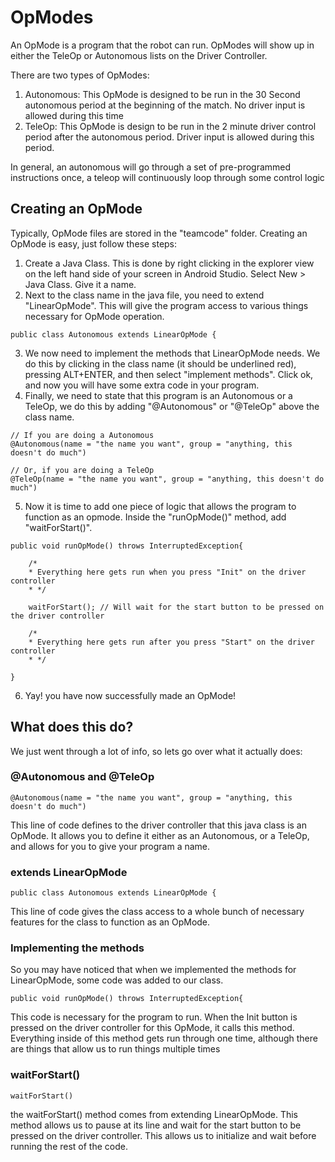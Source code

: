 # OpModes

<p>An OpMode is a program that the robot can run. OpModes will show up in either the TeleOp or Autonomous lists on the Driver Controller.</p>
<p>There are two types of OpModes:</p>

1) Autonomous: This OpMode is designed to be run in the 30 Second autonomous period at the beginning of the match. No driver input is allowed during this time
2) TeleOp: This OpMode is design to be run in the 2 minute driver control period after the autonomous period. Driver input is allowed during this period.

<p>In general, an autonomous will go through a set of pre-programmed instructions once, a teleop will continuously loop through some control logic</p>

## Creating an OpMode

Typically, OpMode files are stored in the "teamcode" folder. Creating an OpMode is easy, just follow these steps:

1) Create a Java Class. This is done by right clicking in the explorer view on the left hand side of your screen in Android Studio. Select New > Java Class. Give it a name.
2) Next to the class name in the java file, you need to extend "LinearOpMode". This will give the program access to various things necessary for OpMode operation.
```
public class Autonomous extends LinearOpMode {
```
3) We now need to implement the methods that LinearOpMode needs. We do this by clicking in the class name (it should be underlined red), pressing ALT+ENTER, and then select "implement methods". Click ok, and now you will have some extra code in your program.
4) Finally, we need to state that this program is an Autonomous or a TeleOp, we do this by adding "@Autonomous" or "@TeleOp" above the class name.
```
// If you are doing a Autonomous
@Autonomous(name = "the name you want", group = "anything, this doesn't do much")

// Or, if you are doing a TeleOp
@TeleOp(name = "the name you want", group = "anything, this doesn't do much")
```
5) Now it is time to add one piece of logic that allows the program to function as an opmode. Inside the "runOpMode()" method, add "waitForStart()".
```
public void runOpMode() throws InterruptedException{
    
    /*
    * Everything here gets run when you press "Init" on the driver controller
    * */
    
    waitForStart(); // Will wait for the start button to be pressed on the driver controller
    
    /*
    * Everything here gets run after you press "Start" on the driver controller
    * */

}
```
6) Yay! you have now successfully made an OpMode!

## What does this do?

<p>We just went through a lot of info, so lets go over what it actually does:</p>

### @Autonomous and @TeleOp

```
@Autonomous(name = "the name you want", group = "anything, this doesn't do much")
```

<p>This line of code defines to the driver controller that this java class is an OpMode. It allows you to define it either as an Autonomous, or a TeleOp, and allows for you to give your program a name.</p>

### extends LinearOpMode

```
public class Autonomous extends LinearOpMode {
```

<p>This line of code gives the class access to a whole bunch of necessary features for the class to function as an OpMode.</p>

### Implementing the methods

<p>So you may have noticed that when we implemented the methods for LinearOpMode, some code was added to our class.</p>

```
public void runOpMode() throws InterruptedException{
```

<p>This code is necessary for the program to run. When the Init button is pressed on the driver controller for this OpMode, it calls this method. Everything inside of this method gets run through one time, although there are things that allow us to run things multiple times</p>

### waitForStart()

```
waitForStart()
```

<p>the waitForStart() method comes from extending LinearOpMode. This method allows us to pause at its line and wait for the start button to be pressed on the driver controller. This allows us to initialize and wait before running the rest of the code.</p>
